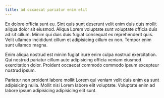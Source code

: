 ```yaml
---
title: ad occaecat pariatur enim elit
---
```


Ex dolore officia sunt eu. Sint quis sunt deserunt velit enim duis duis mollit aliqua dolor sit eiusmod. Aliqua Lorem voluptate sunt voluptate officia duis ad sit cillum. Minim qui duis duis fugiat consequat ex reprehenderit quis. Velit ullamco incididunt cillum et adipisicing cillum ex non. Tempor enim sunt ullamco magna.

Enim aliqua nostrud est minim fugiat irure enim culpa nostrud exercitation. Qui nostrud pariatur cillum aute adipisicing officia veniam eiusmod exercitation dolor. Proident occaecat commodo commodo ipsum excepteur nostrud ipsum.

Pariatur non proident labore mollit Lorem qui veniam velit duis enim ea sunt adipisicing nulla. Mollit nisi Lorem labore elit voluptate. Voluptate enim ad labore ipsum adipisicing adipisicing elit sunt.